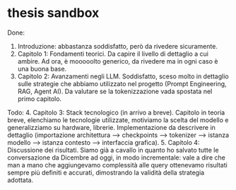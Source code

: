 # thesis sandbox

Done:
1. Introduzione: abbastanza soddisfatto, però da rivedere sicuramente.
2. Capitolo 1: Fondamenti teorici. Da capire il livello di dettaglio a cui ambire. Ad ora, è mooooolto generico, da rivedere ma in ogni caso è una buona base.
3. Capitolo 2: Avanzamenti negli LLM. Soddisfatto, sceso molto in dettaglio sulle strategie che abbiamo utilizzato nel progetto (Prompt Engineering, RAG, Agent AI). Da valutare se la tokenizzazione vada spostata nel primo capitolo.

Todo:
4. Capitolo 3: Stack tecnologico (in arrivo a breve). Capitolo in teoria breve, elenchiamo le tecnologie utilizzate, motiviamo la scelta del modello e generalizziamo su hardware, librerie. Implementazione da descrivere in dettaglio (importazione architettura --> checkpoints --> tokenizer --> istanza modello --> istanza contesto --> interfaccia grafica).
5. Capitolo 4: Discussione dei risultati. Siamo già a cavallo in quanto ho salvato tutte le conversazione da Dicembre ad oggi, in modo incrementale: vale a dire che man a mano che aggiungevamo complessità alle query ottenevamo risultati sempre più definiti e accurati, dimostrando la validità della strategia adottata.